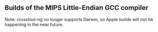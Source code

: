 Builds of the MIPS Little-Endian GCC compiler
--------------------------------

Note: crosstool-ng no longer supports Darwin, so Apple builds will not be happening in the near future.
